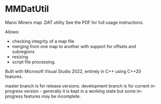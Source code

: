 # MMDatUtil
Manic Miners map .DAT utility
See the PDF for full usage instructions.

Allows:
- checking integrity of a map file
- merging from one map to another with support for offsets and subregions
- resizing
- script file processing.

Built with Microsoft Visual Studio 2022, entirely in C++ using C++20 features.

master branch is for release versions.
development branch is for current in-progress version - generally it is kept in a working state but some in-progress features may be incomplete.
